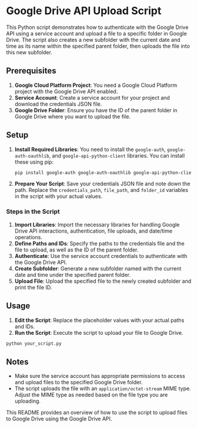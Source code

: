 # Google Drive API Upload Script

This Python script demonstrates how to authenticate with the Google Drive API using a service account and upload a file to a specific folder in Google Drive. The script also creates a new subfolder with the current date and time as its name within the specified parent folder, then uploads the file into this new subfolder.

## Prerequisites

1. **Google Cloud Platform Project**: You need a Google Cloud Platform project with the Google Drive API enabled.
2. **Service Account**: Create a service account for your project and download the credentials JSON file.
3. **Google Drive Folder**: Ensure you have the ID of the parent folder in Google Drive where you want to upload the file.

## Setup

1. **Install Required Libraries**:
   You need to install the `google-auth`, `google-auth-oauthlib`, and `google-api-python-client` libraries. You can install these using pip:

   ```sh
   pip install google-auth google-auth-oauthlib google-api-python-client
   ```

2. **Prepare Your Script**:
   Save your credentials JSON file and note down the path. Replace the `credentials_path`, `file_path`, and `folder_id` variables in the script with your actual values.


### Steps in the Script

1. **Import Libraries**: Import the necessary libraries for handling Google Drive API interactions, authentication, file uploads, and date/time operations.
2. **Define Paths and IDs**: Specify the paths to the credentials file and the file to upload, as well as the ID of the parent folder.
3. **Authenticate**: Use the service account credentials to authenticate with the Google Drive API.
4. **Create Subfolder**: Generate a new subfolder named with the current date and time under the specified parent folder.
5. **Upload File**: Upload the specified file to the newly created subfolder and print the file ID.

## Usage

1. **Edit the Script**: Replace the placeholder values with your actual paths and IDs.
2. **Run the Script**: Execute the script to upload your file to Google Drive.

```sh
python your_script.py
```

## Notes

- Make sure the service account has appropriate permissions to access and upload files to the specified Google Drive folder.
- The script uploads the file with an `application/octet-stream` MIME type. Adjust the MIME type as needed based on the file type you are uploading.

This README provides an overview of how to use the script to upload files to Google Drive using the Google Drive API.
